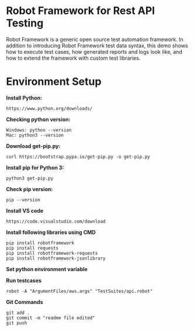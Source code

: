 Robot Framework for Rest API Testing
=======================================

Robot Framework is a generic open source test automation framework. In addition to introducing Robot Framework test data syntax, this demo shows how to execute test cases, how generated reports and logs look like, and how to extend the framework with custom test libraries.

Environment Setup
==================

**Install Python:**

    https://www.python.org/downloads/

**Checking python version:**

    Windows: python --version
    Mac: python3 --version

**Download get-pip.py:**

    curl https://bootstrap.pypa.io/get-pip.py -o get-pip.py

**Install pip for Python 3:**

    python3 get-pip.py

**Check pip version:**

    pip --version

**Install VS code**

    https://code.visualstudio.com/download

**Install following libraries using CMD**

    pip install robotframework
    pip install requests
    pip install robotframework-requests
    pip install robotframework-jsonlibrary

**Set python environment variable**


**Run testcases**

    robot -A "ArgumentFiles/aws.args" "TestSuites/api.robot"


**Git Commands**

    git add .
    git commit -m "readme file edited"
    git push